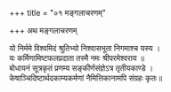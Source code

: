+++
title = "०१ मङ्गलाचरणम्"

+++
अथ मङ्गलाचरणम्

यो निर्ममे विश्वमिदं श्रुतिभ्यो निश्वासभूता निगमाश्च यस्य ।  
यः कर्मिणामिष्टफलप्रदाता तस्मै नमः श्रीपरमेश्वराय ॥  
बोधायनं सूत्रकृतं प्रणम्य सङ्कीर्णसंज्ञेऽत्र तृतीयकाण्डे ।  
केषाञ्चिदिष्टार्थदकाम्यकर्मणां नैमित्तिकानामपि संग्रहः कृतः॥